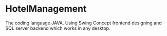 # HotelManagement
The coding language JAVA.  Using Swing Concept frontend designing and SQL server backend which works in any desktop.
